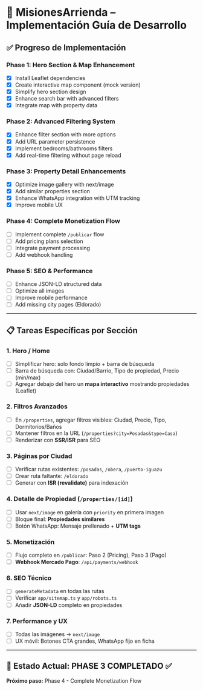 # 🚀 MisionesArrienda – Implementación Guía de Desarrollo

## ✅ Progreso de Implementación

### Phase 1: Hero Section & Map Enhancement
- [x] Install Leaflet dependencies
- [x] Create interactive map component (mock version)
- [x] Simplify hero section design
- [x] Enhance search bar with advanced filters
- [x] Integrate map with property data

### Phase 2: Advanced Filtering System
- [x] Enhance filter section with more options
- [x] Add URL parameter persistence
- [x] Implement bedrooms/bathrooms filters
- [x] Add real-time filtering without page reload

### Phase 3: Property Detail Enhancements
- [x] Optimize image gallery with next/image
- [x] Add similar properties section
- [x] Enhance WhatsApp integration with UTM tracking
- [x] Improve mobile UX

### Phase 4: Complete Monetization Flow
- [ ] Implement complete `/publicar` flow
- [ ] Add pricing plans selection
- [ ] Integrate payment processing
- [ ] Add webhook handling

### Phase 5: SEO & Performance
- [ ] Enhance JSON-LD structured data
- [ ] Optimize all images
- [ ] Improve mobile performance
- [ ] Add missing city pages (Eldorado)

---

## 📋 Tareas Específicas por Sección

### 1. Hero / Home
- [ ] Simplificar hero: solo fondo limpio + barra de búsqueda
- [ ] Barra de búsqueda con: Ciudad/Barrio, Tipo de propiedad, Precio (min/max)
- [ ] Agregar debajo del hero un **mapa interactivo** mostrando propiedades (Leaflet)

### 2. Filtros Avanzados
- [ ] En `/properties`, agregar filtros visibles: Ciudad, Precio, Tipo, Dormitorios/Baños
- [ ] Mantener filtros en la URL (`/properties?city=Posadas&type=Casa`)
- [ ] Renderizar con **SSR/ISR** para SEO

### 3. Páginas por Ciudad
- [ ] Verificar rutas existentes: `/posadas`, `/obera`, `/puerto-iguazu`
- [ ] Crear ruta faltante: `/eldorado`
- [ ] Generar con **ISR (revalidate)** para indexación

### 4. Detalle de Propiedad (`/properties/[id]`)
- [ ] Usar `next/image` en galería con `priority` en primera imagen
- [ ] Bloque final: **Propiedades similares**
- [ ] Botón WhatsApp: Mensaje prellenado + **UTM tags**

### 5. Monetización
- [ ] Flujo completo en `/publicar`: Paso 2 (Pricing), Paso 3 (Pago)
- [ ] **Webhook Mercado Pago**: `/api/payments/webhook`

### 6. SEO Técnico
- [ ] `generateMetadata` en todas las rutas
- [ ] Verificar `app/sitemap.ts` y `app/robots.ts`
- [ ] Añadir **JSON-LD** completo en propiedades

### 7. Performance y UX
- [ ] Todas las imágenes → `next/image`
- [ ] UX móvil: Botones CTA grandes, WhatsApp fijo en ficha

---

## 🎯 Estado Actual: PHASE 3 COMPLETADO ✅
**Próximo paso:** Phase 4 - Complete Monetization Flow
